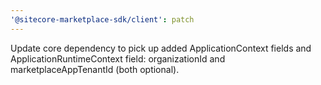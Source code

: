```yaml
---
'@sitecore-marketplace-sdk/client': patch
---
```


Update core dependency to pick up added ApplicationContext fields and ApplicationRuntimeContext field: organizationId and marketplaceAppTenantId (both optional).
